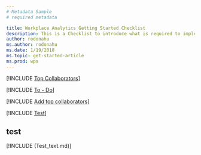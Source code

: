 ```yaml
---
# Metadata Sample
# required metadata

title: Workplace Analytics Getting Started Checklist
description: This is a Checklist to introduce what is required to implement Workplace Analytics for your Organization
author: rodonahu
ms.author: rodonahu
ms.date: 1/19/2018
ms.topic: get-started-article
ms.prod: wpa
---
```

[!INCLUDE [Top Collaborators](~/Includes/mya/collab.md)]


[!INCLUDE [To - Do](~/Includes/mya/todo.md)]

[!INCLUDE [Add top collaborators](~MyA_Outlook_add-in/MyA_Add-in_Add_top_collab.md)]

[!INCLUDE [Test](~Test_text.md)]
## test
[!INCLUDE (Test_text.md)]
